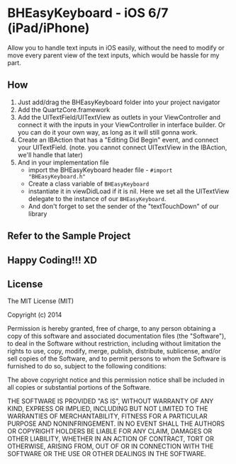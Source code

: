 BHEasyKeyboard - iOS 6/7 (iPad/iPhone)
==============

Allow you to handle text inputs in iOS easily, without the need to modify or move every parent view of the text inputs, which would be hassle for my part.


How
---------------
1. Just add/drag the BHEasyKeyboard folder into your project navigator
2. Add the QuartzCore.framework
3. Add the UITextField/UITextView as outlets in your ViewController and connect it with the inputs in your ViewController in interface builder. Or you can do it your own way, as long as it will still gonna work.
4. Create an IBAction that has a "Editing Did Begin" event, and connect your UITextField. (note. you cannot connect UITextView in the IBAction, we'll handle that later)
5. And in your implementation file
    - import the BHEasyKeyboard header file - ```#import "BHEasyKeyboard.h"```
    - Create a class variable of ```BHEasyKeyboard```
    - instantiate it in viewDidLoad if it is nil. Here we set all the UITextView delegate to the instance of our ```BHEasyKeyboard```.
    - And don't forget to set the sender of the "textTouchDown" of our library


Refer to the Sample Project
---------------


Happy Coding!!!  XD
---------------


License
---------------
The MIT License (MIT)

Copyright (c) 2014 

Permission is hereby granted, free of charge, to any person obtaining a copy of
this software and associated documentation files (the "Software"), to deal in
the Software without restriction, including without limitation the rights to
use, copy, modify, merge, publish, distribute, sublicense, and/or sell copies of
the Software, and to permit persons to whom the Software is furnished to do so,
subject to the following conditions:

The above copyright notice and this permission notice shall be included in all
copies or substantial portions of the Software.

THE SOFTWARE IS PROVIDED "AS IS", WITHOUT WARRANTY OF ANY KIND, EXPRESS OR
IMPLIED, INCLUDING BUT NOT LIMITED TO THE WARRANTIES OF MERCHANTABILITY, FITNESS
FOR A PARTICULAR PURPOSE AND NONINFRINGEMENT. IN NO EVENT SHALL THE AUTHORS OR
COPYRIGHT HOLDERS BE LIABLE FOR ANY CLAIM, DAMAGES OR OTHER LIABILITY, WHETHER
IN AN ACTION OF CONTRACT, TORT OR OTHERWISE, ARISING FROM, OUT OF OR IN
CONNECTION WITH THE SOFTWARE OR THE USE OR OTHER DEALINGS IN THE SOFTWARE.
